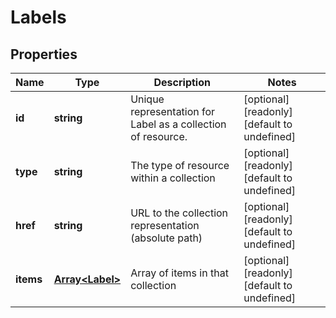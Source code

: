 # Labels

## Properties
| Name | Type | Description | Notes |
| ------------ | ------------- | ------------- | ------------- |
| **id** | **string** | Unique representation for Label as a collection of resource. | [optional] [readonly] [default to undefined] |
| **type** | **string** | The type of resource within a collection | [optional] [readonly] [default to undefined] |
| **href** | **string** | URL to the collection representation (absolute path) | [optional] [readonly] [default to undefined] |
| **items** | [**Array&lt;Label&gt;**](Label.md) | Array of items in that collection | [optional] [readonly] [default to undefined] |


